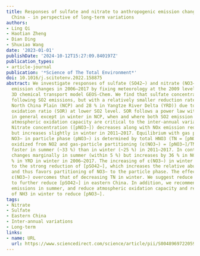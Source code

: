 ```yaml
---
title: Responses of sulfate and nitrate to anthropogenic emission changes in eastern
  China - in perspective of long-term variations
authors:
- Ling Qi
- Haotian Zheng
- Dian Ding
- Shuxiao Wang
date: '2023-01-01'
publishDate: '2024-10-12T15:27:09.840197Z'
publication_types:
- article-journal
publication: '*Science of The Total Environment*'
doi: 10.1016/j.scitotenv.2022.158875
abstract: We investigate responses of sulfate (SO42−) and nitrate (NO3−) to anthropogenic
  emission changes in 2006–2017 by fixing meteorology at the 2009 level using nested
  3D chemical transport model GEOS-Chem. We find that sulfate concentration decreases
  following SO2 emissions, but with a relatively smaller reduction rate (by 16 % in
  North China Plain (NCP) and 28 % in Yangtze River Delta (YRD)) due to larger sulfur
  oxidation ratio (SOR) at lower SO2 level. SOR follows a power law with SO2 emissions
  in general except in winter in NCP, when and where both SO2 emission reduction and
  atmospheric oxidation capacity are critical to the inter-annual variations of SOR.
  Nitrate concentration ([pNO3−]) decreases along with NOx emission reduction in summer,
  but increases slightly in winter in 2011–2017. Equilibrium with gas phase HNO3,
  NO3− in particle phase (pNO3−) is determined by total HNO3 (TN = [pNO3−] + [gHNO3])
  oxidized from NO2 and gas-particle partitioning (ε(NO3−) = [pNO3−]/TN). TN is decreasing
  faster in summer (~33 %) than in winter (~25 %) in 2011–2017. In contrast, ε(NO3−)
  changes marginally in summer (within 5 %) but increases by 36 % in NCP and by 51
  % in YRD in winter in 2006–2017. The increasing of ε(NO3−) in winter is attributed
  to the strong reduction of [pSO42−], which increases the relative abundance of NH3
  and thus favors partitioning of NO3− to the particle phase. The effect of increasing
  ε(NO3−) overcomes that of decreasing TN in winter. We suggest reduce SO2 emissions
  to further reduce [pSO42−] in eastern China. In addition, we recommend reduce NOx
  emissions in summer, and reduce atmospheric oxidation capacity and relative abundance
  of NH3 in winter to reduce [pNO3−].
tags:
- Nitrate
- Sulfate
- Eastern China
- Inter-annual variations
- Long-term
links:
- name: URL
  url: https://www.sciencedirect.com/science/article/pii/S0048969722059745
---
```

